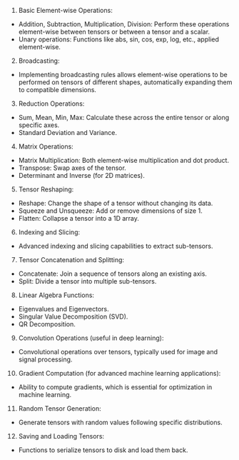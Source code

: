 1. Basic Element-wise Operations:
- Addition, Subtraction, Multiplication, Division: Perform these operations element-wise between tensors or between a tensor and a scalar.
- Unary operations: Functions like abs, sin, cos, exp, log, etc., applied element-wise.

2. Broadcasting:
- Implementing broadcasting rules allows element-wise operations to be performed on tensors of different shapes, automatically expanding them to compatible dimensions.

3. Reduction Operations:
- Sum, Mean, Min, Max: Calculate these across the entire tensor or along specific axes.
- Standard Deviation and Variance.

4. Matrix Operations:
- Matrix Multiplication: Both element-wise multiplication and dot product.
- Transpose: Swap axes of the tensor.
- Determinant and Inverse (for 2D matrices).

5. Tensor Reshaping:
- Reshape: Change the shape of a tensor without changing its data.
- Squeeze and Unsqueeze: Add or remove dimensions of size 1.
- Flatten: Collapse a tensor into a 1D array.

6. Indexing and Slicing:
- Advanced indexing and slicing capabilities to extract sub-tensors.

7. Tensor Concatenation and Splitting:
- Concatenate: Join a sequence of tensors along an existing axis.
- Split: Divide a tensor into multiple sub-tensors.

8. Linear Algebra Functions:
- Eigenvalues and Eigenvectors.
- Singular Value Decomposition (SVD).
- QR Decomposition.

9. Convolution Operations (useful in deep learning):
- Convolutional operations over tensors, typically used for image and signal processing.

10. Gradient Computation (for advanced machine learning applications):
- Ability to compute gradients, which is essential for optimization in machine learning.

11. Random Tensor Generation:
- Generate tensors with random values following specific distributions.

12. Saving and Loading Tensors:
- Functions to serialize tensors to disk and load them back.